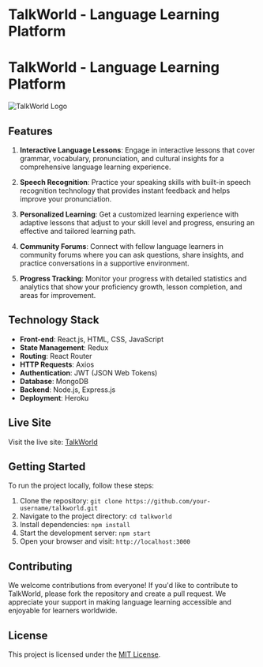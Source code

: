 # TalkWorld - Language Learning Platform
<h1 class="text-center">TalkWorld - Language Learning Platform</h1>

![TalkWorld Logo](talkworld-logo.png)

## Features

1. **Interactive Language Lessons**: Engage in interactive lessons that cover grammar, vocabulary, pronunciation, and cultural insights for a comprehensive language learning experience.

2. **Speech Recognition**: Practice your speaking skills with built-in speech recognition technology that provides instant feedback and helps improve your pronunciation.

3. **Personalized Learning**: Get a customized learning experience with adaptive lessons that adjust to your skill level and progress, ensuring an effective and tailored learning path.

4. **Community Forums**: Connect with fellow language learners in community forums where you can ask questions, share insights, and practice conversations in a supportive environment.

5. **Progress Tracking**: Monitor your progress with detailed statistics and analytics that show your proficiency growth, lesson completion, and areas for improvement.

## Technology Stack

- **Front-end**: React.js, HTML, CSS, JavaScript
- **State Management**: Redux
- **Routing**: React Router
- **HTTP Requests**: Axios
- **Authentication**: JWT (JSON Web Tokens)
- **Database**: MongoDB
- **Backend**: Node.js, Express.js
- **Deployment**: Heroku

## Live Site

Visit the live site: [TalkWorld](https://www.talkworld.com)

## Getting Started

To run the project locally, follow these steps:

1. Clone the repository: `git clone https://github.com/your-username/talkworld.git`
2. Navigate to the project directory: `cd talkworld`
3. Install dependencies: `npm install`
4. Start the development server: `npm start`
5. Open your browser and visit: `http://localhost:3000`

## Contributing

We welcome contributions from everyone! If you'd like to contribute to TalkWorld, please fork the repository and create a pull request. We appreciate your support in making language learning accessible and enjoyable for learners worldwide.

## License

This project is licensed under the [MIT License](LICENSE).